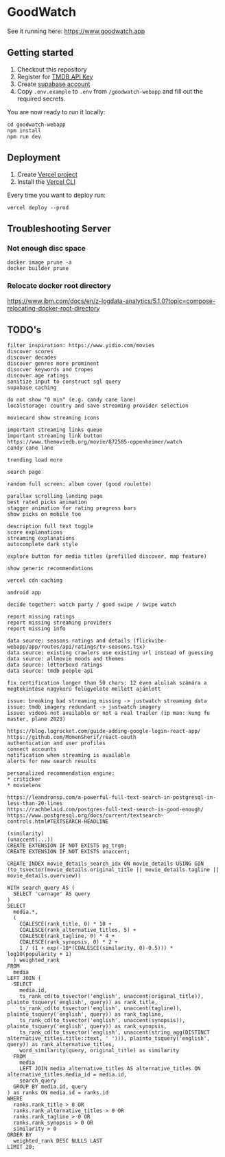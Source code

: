 # GoodWatch

See it running here: https://www.goodwatch.app

## Getting started

1. Checkout this repository
2. Register for [TMDB API Key](https://developers.themoviedb.org/3/getting-started/introduction)
3. Create [supabase account](https://app.supabase.com/)
4. Copy `.env.example` to `.env` from `/goodwatch-webapp` and fill out the required secrets.

You are now ready to run it locally:
```shell
cd goodwatch-webapp
npm install
npm run dev
```

## Deployment

1. Create [Vercel project](https://vercel.com/dashboard)
2. Install the [Vercel CLI](https://vercel.com/docs/cli)

Every time you want to deploy run:
```shell
vercel deploy --prod
```


## Troubleshooting Server

### Not enough disc space
```
docker image prune -a
docker builder prune
```

### Relocate docker root directory
https://www.ibm.com/docs/en/z-logdata-analytics/5.1.0?topic=compose-relocating-docker-root-directory


## TODO's
```
filter inspiration: https://www.yidio.com/movies
discover scores
discover decades
discover genres more prominent
disocver keywords and tropes
discover age ratings
sanitize input to construct sql query
supabase caching

do not show "0 min" (e.g. candy cane lane)
localstorage: country and save streaming provider selection

moviecard show streaming icons

important streaming links queue
important streaming link button
https://www.themoviedb.org/movie/872585-oppenheimer/watch
candy cane lane

trending load more

search page

random full screen: album cover (good roulette)

parallax scrolling landing page
best rated picks animation
stagger animation for rating progress bars
show picks on mobile too

description full text toggle
score explanations
streaming explanations
autocomplete dark style

explore button for media titles (prefilled discover, map feature)

show generic recommendations

vercel cdn caching

android app

decide together: watch party / good swipe / swipe watch

report missing ratings
report missing streaming providers
report missing info

data source: seasons ratings and details (flickvibe-webapp/app/routes/api/ratings/tv-seasons.tsx)
data source: existing crawlers use existing url instead of guessing
data source: allmovie moods and themes
data source: letterboxd ratings
data source: tmdb people api

fix certification longer than 50 chars: 12 éven aluliak számára a megtekintése nagykorú felügyelete mellett ajánlott

issue: breaking bad streaming missing -> justwatch streaming data
issue: tmdb imagery redundant -> justwatch imagery
issue: videos not available or not a real trailer (ip man: kung fu master, plane 2023)

https://blog.logrocket.com/guide-adding-google-login-react-app/
https://github.com/MomenSherif/react-oauth
authentication and user profiles
connect accounts
notification when streaming is available
alerts for new search results

personalized recommendation engine:
* criticker
* movielens
```

```
https://leandronsp.com/a-powerful-full-text-search-in-postgresql-in-less-than-20-lines
https://rachbelaid.com/postgres-full-text-search-is-good-enough/
https://www.postgresql.org/docs/current/textsearch-controls.html#TEXTSEARCH-HEADLINE

(similarity)
(unaccent(...))
CREATE EXTENSION IF NOT EXISTS pg_trgm;
CREATE EXTENSION IF NOT EXISTS unaccent;

CREATE INDEX movie_details_search_idx ON movie_details USING GIN (to_tsvector(movie_details.original_title || movie_details.tagline || movie_details.overview))

WITH search_query AS (
  SELECT 'carnage' AS query
)
SELECT
  media.*,
  (
	COALESCE(rank_title, 0) * 10 +
	COALESCE(rank_alternative_titles, 5) +
	COALESCE(rank_tagline, 0) * 4 +
	COALESCE(rank_synopsis, 0) * 2 +
	1 / (1 + exp(-10*(COALESCE(similarity, 0)-0.5))) * log10(popularity + 1)
  ) weighted_rank
FROM
  media
LEFT JOIN (
  SELECT
    media.id,
    ts_rank_cd(to_tsvector('english', unaccent(original_title)), plainto_tsquery('english', query)) as rank_title,
    ts_rank_cd(to_tsvector('english', unaccent(tagline)), plainto_tsquery('english', query)) as rank_tagline,
    ts_rank_cd(to_tsvector('english', unaccent(synopsis)), plainto_tsquery('english', query)) as rank_synopsis,
    ts_rank_cd(to_tsvector('english', unaccent(string_agg(DISTINCT alternative_titles.title::text, ' '))), plainto_tsquery('english', query)) as rank_alternative_titles,
    word_similarity(query, original_title) as similarity
  FROM
    media
    LEFT JOIN media_alternative_titles AS alternative_titles ON alternative_titles.media_id = media.id,
	search_query
  GROUP BY media.id, query
) as ranks ON media.id = ranks.id
WHERE
  ranks.rank_title > 0 OR
  ranks.rank_alternative_titles > 0 OR
  ranks.rank_tagline > 0 OR
  ranks.rank_synopsis > 0 OR
  similarity > 0
ORDER BY
  weighted_rank DESC NULLS LAST
LIMIT 20;
```